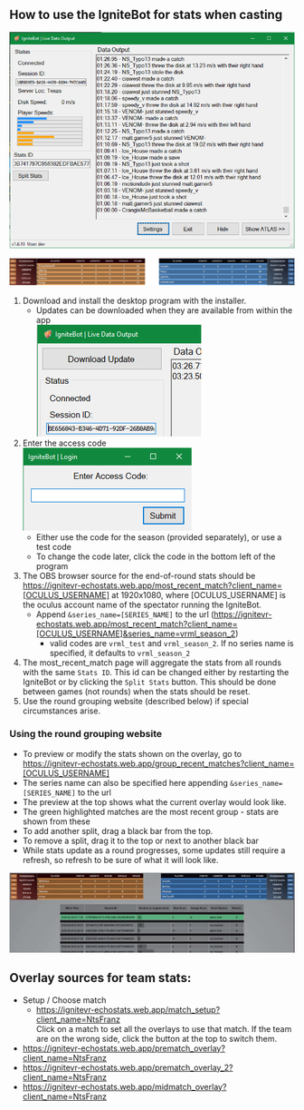 ## How to use the IgniteBot for stats when casting

![IgniteBot main window](img/main_window_pub.png)

![Stats overlay preview](img/overlay_preview.png)

1. Download and install the desktop program with the installer.
   - Updates can be downloaded when they are available from within the app  
![App update](img/update.png)
2. Enter the access code  
   ![Access Code entry](img/access_code.png)
   - Either use the code for the season (provided separately), or use a test code
   - To change the code later, click the code in the bottom left of the program
3. The OBS browser source for the end-of-round stats should be https://ignitevr-echostats.web.app/most_recent_match?client_name=[OCULUS_USERNAME] at 1920x1080, where [OCULUS_USERNAME] is the oculus account name of the spectator running the IgniteBot.
   - Append `&series_name=[SERIES_NAME]` to the url (https://ignitevr-echostats.web.app/most_recent_match?client_name=[OCULUS_USERNAME]&series_name=vrml_season_2)
      - valid codes are `vrml_test` and `vrml_season_2`. If no series name is specified, it defaults to `vrml_season_2`
4. The most_recent_match page will aggregate the stats from all rounds with the same `Stats ID`. This id can be changed either by restarting the IgniteBot or by clicking the `Split Stats` button. This should be done between games (not rounds) when the stats should be reset.
5. Use the round grouping website (described below) if special circumstances arise.

### Using the round grouping website
 - To preview or modify the stats shown on the overlay, go to https://ignitevr-echostats.web.app/group_recent_matches?client_name=[OCULUS_USERNAME]
 - The series name can also be specified here appending `&series_name=[SERIES_NAME]` to the url
 - The preview at the top shows what the current overlay would look like.
 - The green highlighted matches are the most recent group - stats are shown from these
 - To add another split, drag a black bar from the top.
 - To remove a split, drag it to the top or next to another black bar
 - While stats update as a round progresses, some updates still require a refresh, so refresh to be sure of what it will look like.

![Demo of grouping page](img/demo.gif)


## Overlay sources for team stats:

 - Setup / Choose match
   - https://ignitevr-echostats.web.app/match_setup?client_name=NtsFranz  
   Click on a match to set all the overlays to use that match. If the team are on the wrong side, click the button at the top to switch them.
 - https://ignitevr-echostats.web.app/prematch_overlay?client_name=NtsFranz
 - https://ignitevr-echostats.web.app/prematch_overlay_2?client_name=NtsFranz
 - https://ignitevr-echostats.web.app/midmatch_overlay?client_name=NtsFranz

